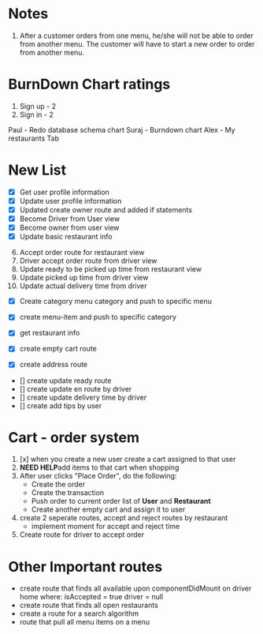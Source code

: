 # Notes
1. After a customer orders from one menu, he/she will not be able to order from another menu. The customer will have to start a new order to order from another menu.



# BurnDown Chart ratings

1. Sign up - 2
2. Sign in - 2


Paul - Redo database schema chart
Suraj - Burndown chart
Alex - My restaurants Tab




# New List

- [x] Get user profile information
- [x] Update user profile information
- [x] Updated create owner route and added if statements
- [x] Become Driver from User view
- [x] Become owner from user view
- [x] Update basic restaurant info
6. Accept order route for restaurant view
7. Driver accept order route from driver view
8. Update ready to be picked up time from restaurant view
9. Update picked up time from driver view
10. Update actual delivery time from driver


- [x] Create category menu category and push to specific menu

- [x] create menu-item and push to specific category
- [x] get restaurant info
- [x] create empty cart route
- [x] create address route
- [] create update ready route
- [] create update en route by driver
- [] create update delivery time by driver
- [] create add tips by user

# Cart - order system
1. [x] when you create a new user create a cart assigned to that user
2. **NEED HELP**add items to that cart when shopping
3. After user clicks "Place Order", do the following:
    - Create the order
    - Create the transaction
    - Push order to current order list of **User** and **Restaurant**
    - Create another empty cart and assign it to user 
4. create 2 seperate routes, accept and reject routes by restaurant
    - implement moment for accept and reject time
5. Create route for driver to accept order


# Other Important routes
- create route that finds all available upon componentDidMount      on driver home where:
    isAccepted = true
    driver = null
- create route that finds all open restaurants 
- create a route for a search algorithm
- route that pull all menu items on a menu
